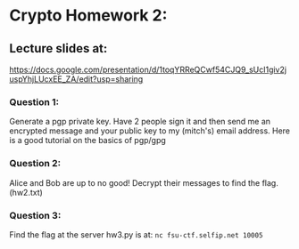# Crypto Homework 2:

## Lecture slides at:
https://docs.google.com/presentation/d/1toqYRReQCwf54CJQ9_sUcI1giv2juspYhjLUcxEE_ZA/edit?usp=sharing

### Question 1: 

Generate a pgp private key. Have 2 people sign it and then send me an encrypted message and your public key to my (mitch's) email address. Here is a good tutorial on the basics of pgp/gpg

### Question 2:

Alice and Bob are up to no good! Decrypt their messages to find the flag. (hw2.txt)    
    
### Question 3:

Find the flag at the server hw3.py is at: ```nc fsu-ctf.selfip.net 10005```
